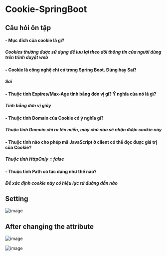 # Cookie-SpringBoot

## Câu hỏi ôn tập
#### - Mục đích của cookie là gì? 
##### Cookies thường được sử dụng để lưu lại theo dõi thông tin của người dùng trên trình duyệt web 
#### - Cookie là công nghệ chỉ có trong Spring Boot. Đúng hay Sai?
#####  Sai
#### - Thuộc tính Expires/Max-Age tính bằng đơn vị gì? Ý nghĩa của nó là gì?
##### Tính bằng đơn vị giây
#### - Thuộc tính Domain của Cookie có ý nghĩa gì?
#####  Thuộc tính Domain chỉ ra tên miền, máy chủ nào sẽ nhận được cookie này
#### - Thuộc tính nào cho phép mã JavaScript ở client có thể đọc được giá trị của Cookie?
##### Thuộc tính HttpOnly = false
#### - Thuộc tính Path có tác dụng như thế nào?
#####  Để xác định cookie này có hiệu lực từ đường dẫn nào

## Setting
![image](https://user-images.githubusercontent.com/80346800/127020852-3c21b15f-5b14-4b48-b983-216d78786a71.png)

## After changing the attribute
![image](https://user-images.githubusercontent.com/80346800/127020983-4457f35c-85cd-4e28-8945-f2424e7cba01.png)

![image](https://user-images.githubusercontent.com/80346800/127021346-ed1fc9ee-1465-4910-b2a2-8284cfeb34ad.png)


